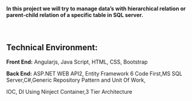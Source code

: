 <h4>In this project we will try to manage data&rsquo;s with hierarchical relation or parent-child relation of a specific table in SQL server.</h4>
<p>&nbsp;</p>
<h2>Technical Environment:</h2>
<p><strong>Front End:</strong> Angularjs, Java Script, HTML, CSS, Bootstrap</p>
<p><strong>Back End:</strong> ASP.NET WEB API2, Entity Framework 6 Code First,MS SQL Server,C#,Generic Repository Pattern and Unit Of Work,</p>
<p>IOC, DI Using Ninject Container,3 Tier Architecture</p>
